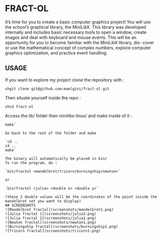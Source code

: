 # FRACT-OL
It’s time for you to create a basic computer graphics project!
You will use the school’s graphical library, the MiniLibX. This library was developed
internally and includes basic necessary tools to open a window, create images and deal
with keyboard and mouse events.
This will be an opportunity for you to become familiar with the MiniLibX library, dis-
cover or use the mathematical concept of complex numbers, explore computer graphics
optimization, and practice event handling.

## USAGE
If you want to explore my project clone the repository with :

```shgit clone git@github.com:maelgini/fract-ol.git```

Then situate yourself inside the repo :

```shcd fract-ol```

Access the lib/ folder then minilibx-linux/ and make inside of it :

```shcd lib/minilibx-linux/
make`

Go back to the root of the folder and make

`cd ..
cd ..
make`

The binary will automatically be placed in bin/
To run the program, do :

`bin/fractol <mandelbrot/tricorn/burningship/newton>`

or

`bin/fractol <julia> <double x> <double y>`

(these 2 double values will be the coordinates of the point inside the mandelbrot set you want to display)
## SCREENSHOTS
![Mandelbrot fractal](screenshots/mandelbrot1.png)
![Julia fractal 1](screenshots/julia3.png)
![Julia fractal 2](screenshots/julia1.png)
![Newton fractal](screenshots/newton1.png)
![Burningship fractal](screenshots/burningship1.png)
![Tricorn fractal](screenshots/tricorn1.png)
